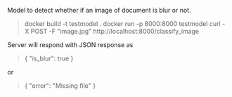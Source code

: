 Model to detect whether if an image of document is blur or not.

> docker build -t testmodel .
docker run -p 8000:8000 testmodel
curl -X POST -F "image.jpg" http://localhost:8000/classify_image

Server will respond with JSON response as 

> {
   "is_blur": true
}

or 

> {
   "error": "Missing file"
 }
